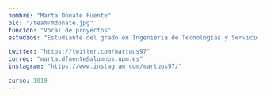 ```yaml
---
nombre: "Marta Donate Fuente"
pic: "/team/mdonate.jpg"
funcion: "Vocal de proyectos"
estudios: "Estudiante del grado en Ingeniería de Tecnologías y Servicios de Telecomunicación"

twitter: "https://twitter.com/martuus97"
correo: "marta.dfuente@alumnos.upm.es"
instagram: "https://www.instagram.com/martuus97/"

curso: 1819
---
```

